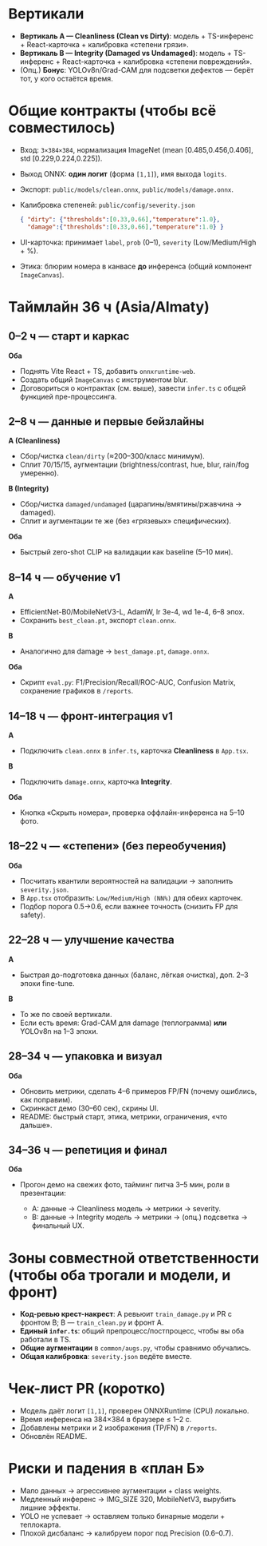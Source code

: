 
# Вертикали

* **Вертикаль A — Cleanliness (Clean vs Dirty)**: модель + TS-инференс + React-карточка + калибровка «степени грязи».
* **Вертикаль B — Integrity (Damaged vs Undamaged)**: модель + TS-инференс + React-карточка + калибровка «степени повреждений».
* (Опц.) **Бонус**: YOLOv8n/Grad-CAM для подсветки дефектов — берёт тот, у кого остаётся время.

# Общие контракты (чтобы всё совместилось)

* Вход: `3×384×384`, нормализация ImageNet (mean \[0.485,0.456,0.406], std \[0.229,0.224,0.225]).
* Выход ONNX: **один логит** (форма `[1,1]`), имя выхода `logits`.
* Экспорт: `public/models/clean.onnx`, `public/models/damage.onnx`.
* Калибровка степеней: `public/config/severity.json`

  ```json
  { "dirty": {"thresholds":[0.33,0.66],"temperature":1.0},
    "damage":{"thresholds":[0.33,0.66],"temperature":1.0} }
  ```
* UI-карточка: принимает `label`, `prob` (0–1), `severity` (Low/Medium/High + %).
* Этика: блюрим номера в канвасе **до** инференса (общий компонент `ImageCanvas`).


# Таймлайн 36 ч (Asia/Almaty)

## 0–2 ч — старт и каркас

**Оба**

* Поднять Vite React + TS, добавить `onnxruntime-web`.
* Создать общий `ImageCanvas` с инструментом blur.
* Договориться о контрактах (см. выше), завести `infer.ts` с общей функцией пре-процессинга.

## 2–8 ч — данные и первые бейзлайны

**A (Cleanliness)**

* Сбор/чистка `clean/dirty` (≈200–300/класс минимум).
* Сплит 70/15/15, аугментации (brightness/contrast, hue, blur, rain/fog умеренно).

**B (Integrity)**

* Сбор/чистка `damaged/undamaged` (царапины/вмятины/ржавчина → damaged).
* Сплит и аугментации те же (без «грязевых» специфических).

**Оба**

* Быстрый zero-shot CLIP на валидации как baseline (5–10 мин).

## 8–14 ч — обучение v1

**A**

* EfficientNet-B0/MobileNetV3-L, AdamW, lr 3e-4, wd 1e-4, 6–8 эпох.
* Сохранить `best_clean.pt`, экспорт `clean.onnx`.

**B**

* Аналогично для damage → `best_damage.pt`, `damage.onnx`.

**Оба**

* Скрипт `eval.py`: F1/Precision/Recall/ROC-AUC, Confusion Matrix, сохранение графиков в `/reports`.

## 14–18 ч — фронт-интеграция v1

**A**

* Подключить `clean.onnx` в `infer.ts`, карточка **Cleanliness** в `App.tsx`.

**B**

* Подключить `damage.onnx`, карточка **Integrity**.

**Оба**

* Кнопка «Скрыть номера», проверка оффлайн-инференса на 5–10 фото.

## 18–22 ч — «степени» (без переобучения)

**Оба**

* Посчитать квантили вероятностей на валидации → заполнить `severity.json`.
* В `App.tsx` отобразить: `Low/Medium/High (NN%)` для обеих карточек.
* Подбор порога 0.5→0.6, если важнее точность (снизить FP для safety).

## 22–28 ч — улучшение качества

**A**

* Быстрая до-подготовка данных (баланс, лёгкая очистка), доп. 2–3 эпохи fine-tune.

**B**

* То же по своей вертикали.
* Если есть время: Grad-CAM для damage (теплограмма) **или** YOLOv8n на 1–3 эпохи.

## 28–34 ч — упаковка и визуал

**Оба**

* Обновить метрики, сделать 4–6 примеров FP/FN (почему ошиблись, как поправим).
* Скринкаст демо (30–60 сек), скрины UI.
* README: быстрый старт, этика, метрики, ограничения, «что дальше».

## 34–36 ч — репетиция и финал

**Оба**

* Прогон демо на свежих фото, тайминг питча 3–5 мин, роли в презентации:

  * A: данные → Cleanliness модель → метрики → severity.
  * B: данные → Integrity модель → метрики → (опц.) подсветка → финальный UX.

# Зоны совместной ответственности (чтобы оба трогали и модели, и фронт)

* **Код-ревью крест-накрест**: A ревьюит `train_damage.py` и PR с фронтом B; B — `train_clean.py` и фронт A.
* **Единый `infer.ts`**: общий препроцесс/постпроцесс, чтобы вы оба работали в TS.
* **Общие аугментации** в `common/augs.py`, чтобы сравнимо обучались.
* **Общая калибровка**: `severity.json` ведёте вместе.

# Чек-лист PR (коротко)

* Модель даёт логит `[1,1]`, проверен ONNXRuntime (CPU) локально.
* Время инференса на 384×384 в браузере ≤ 1–2 с.
* Добавлены метрики и 2 изображения (TP/FN) в `/reports`.
* Обновлён README.

# Риски и падения в «план Б»

* Мало данных → агрессивнее аугментации + class weights.
* Медленный инференс → IMG\_SIZE 320, MobileNetV3, вырубить лишние эффекты.
* YOLO не успевает → оставляем только бинарные модели + теплокарта.
* Плохой дисбаланс → калибруем порог под Precision (0.6–0.7).

